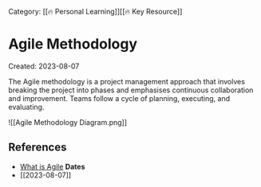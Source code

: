 Category: [[🔥 Personal Learning]][[🔥 Key Resource]]
# Agile Methodology
Created: 2023-08-07

The Agile methodology is a project management approach that involves breaking the project into phases and emphasises continuous collaboration and improvement. Teams follow a cycle of planning, executing, and evaluating.

![[Agile Methodology Diagram.png]]

## References
- [What is Agile](https://www.atlassian.com/agile#:~:text=The%20Agile%20methodology%20is%20a,READ%20ON%20BELOW)
**Dates**
- [[2023-08-07]]